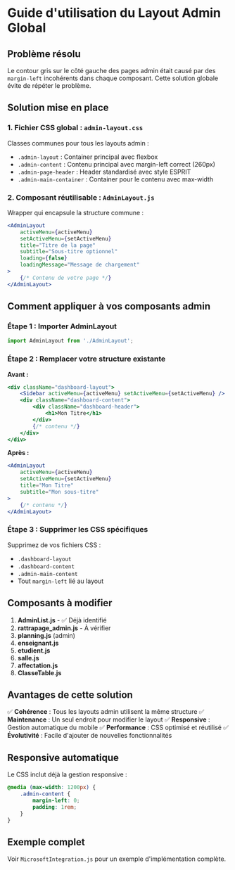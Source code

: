 # Guide d'utilisation du Layout Admin Global

## Problème résolu
Le contour gris sur le côté gauche des pages admin était causé par des `margin-left` incohérents dans chaque composant. Cette solution globale évite de répéter le problème.

## Solution mise en place

### 1. Fichier CSS global : `admin-layout.css`
Classes communes pour tous les layouts admin :
- `.admin-layout` : Container principal avec flexbox
- `.admin-content` : Contenu principal avec margin-left correct (260px)
- `.admin-page-header` : Header standardisé avec style ESPRIT
- `.admin-main-container` : Container pour le contenu avec max-width

### 2. Composant réutilisable : `AdminLayout.js`
Wrapper qui encapsule la structure commune :
```jsx
<AdminLayout
    activeMenu={activeMenu}
    setActiveMenu={setActiveMenu}
    title="Titre de la page"
    subtitle="Sous-titre optionnel"
    loading={false}
    loadingMessage="Message de chargement"
>
    {/* Contenu de votre page */}
</AdminLayout>
```

## Comment appliquer à vos composants admin

### Étape 1 : Importer AdminLayout
```jsx
import AdminLayout from './AdminLayout';
```

### Étape 2 : Remplacer votre structure existante
**Avant :**
```jsx
<div className="dashboard-layout">
    <Sidebar activeMenu={activeMenu} setActiveMenu={setActiveMenu} />
    <div className="dashboard-content">
        <div className="dashboard-header">
            <h1>Mon Titre</h1>
        </div>
        {/* contenu */}
    </div>
</div>
```

**Après :**
```jsx
<AdminLayout
    activeMenu={activeMenu}
    setActiveMenu={setActiveMenu}
    title="Mon Titre"
    subtitle="Mon sous-titre"
>
    {/* contenu */}
</AdminLayout>
```

### Étape 3 : Supprimer les CSS spécifiques
Supprimez de vos fichiers CSS :
- `.dashboard-layout`
- `.dashboard-content` 
- `.admin-main-content`
- Tout `margin-left` lié au layout

## Composants à modifier

1. **AdminList.js** - ✅ Déjà identifié
2. **rattrapage_admin.js** - À vérifier
3. **planning.js** (admin)
4. **enseignant.js**
5. **etudient.js**
6. **salle.js**
7. **affectation.js**
8. **ClasseTable.js**

## Avantages de cette solution

✅ **Cohérence** : Tous les layouts admin utilisent la même structure
✅ **Maintenance** : Un seul endroit pour modifier le layout
✅ **Responsive** : Gestion automatique du mobile
✅ **Performance** : CSS optimisé et réutilisé
✅ **Évolutivité** : Facile d'ajouter de nouvelles fonctionnalités

## Responsive automatique
Le CSS inclut déjà la gestion responsive :
```css
@media (max-width: 1200px) {
    .admin-content {
        margin-left: 0;
        padding: 1rem;
    }
}
```

## Exemple complet
Voir `MicrosoftIntegration.js` pour un exemple d'implémentation complète.
